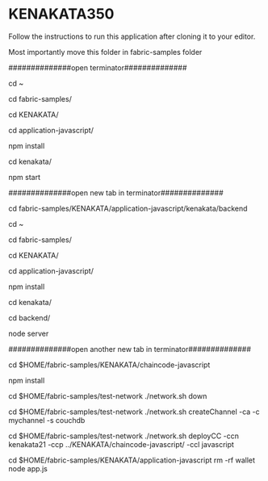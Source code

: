 # KENAKATA350

Follow the instructions to run this application after cloning it to your editor.

Most importantly move this folder in fabric-samples folder

##############open terminator##############

cd ~

cd fabric-samples/

cd KENAKATA/

cd application-javascript/

npm install

cd kenakata/

npm start





##############open new tab in terminator##############

cd fabric-samples/KENAKATA/application-javascript/kenakata/backend

cd ~

cd fabric-samples/

cd KENAKATA/

cd application-javascript/

npm install

cd kenakata/

cd backend/

node server





##############open another new tab in terminator##############

cd $HOME/fabric-samples/KENAKATA/chaincode-javascript

npm install

cd $HOME/fabric-samples/test-network
./network.sh down

cd $HOME/fabric-samples/test-network
./network.sh createChannel -ca -c mychannel -s couchdb

cd $HOME/fabric-samples/test-network
./network.sh deployCC -ccn kenakata21 -ccp ../KENAKATA/chaincode-javascript/ -ccl javascript

cd $HOME/fabric-samples/KENAKATA/application-javascript
rm -rf wallet
node app.js

